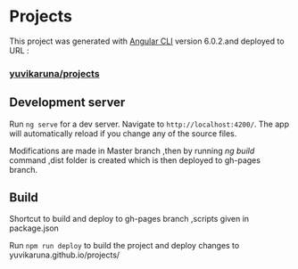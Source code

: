 #  Projects

This project was generated with [Angular CLI](https://github.com/angular/angular-cli) version 6.0.2.and deployed to URL : 
### [yuvikaruna/projects](yuvikaruna.github.io/projects)

## Development server

Run `ng serve` for a dev server. Navigate to `http://localhost:4200/`. The app will automatically reload if you change any of the source files.

Modifications are made in Master branch ,then by running *ng build* command ,dist folder is created which is then deployed to gh-pages
branch.
 
## Build

Shortcut to build and deploy to gh-pages branch ,scripts given in package.json

Run `npm run deploy` to build the project and deploy changes to yuvikaruna.github.io/projects/
